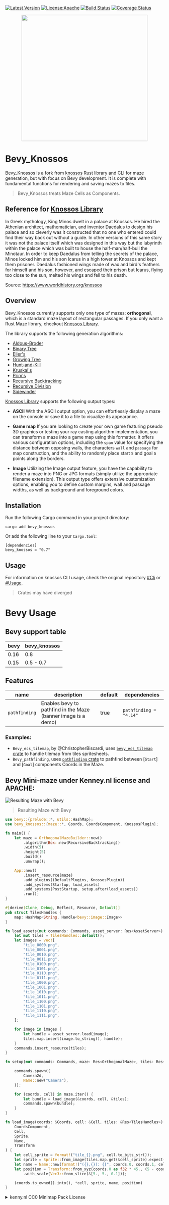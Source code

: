 [![Latest Version](https://img.shields.io/crates/v/bevy_knossos)](https://crates.io/crates/bevy_knossos)
[![License:Apache](https://img.shields.io/badge/License-Apache_2.0-blue.svg)](https://opensource.org/licenses/Apache-2.0)
[![Build Status](https://github.com/naomijub/bevy_knossos/actions/workflows/rust.yml/badge.svg?branch=main)](https://github.com/naomijub/bevy_knossos/actions/workflows/rust.yml)
[![Coverage Status](https://coveralls.io/repos/github/naomijub/bevy_knossos/badge.svg)](https://coveralls.io/github/naomijub/bevy_knossos)

<p align="center">
  <img src="assets/banner.png?raw=true" width="400" height="400">
</p>

# Bevy_Knossos

Bevy_Knossos is a fork from [knossos](https://github.com/unrenamed/knossos) Rust library and CLI for maze generation, but with focus on Bevy development. It is complete with fundamental functions for rendering and saving mazes to files.

> Bevy_Knossos treats Maze Cells as Components.

## Reference for [Knossos Library](https://github.com/unrenamed/knossos)

In Greek mythology, King Minos dwelt in a palace at Knossos. He hired the Athenian architect, mathematician, and inventor Daedalus to design his palace and so cleverly was it constructed that no one who entered could find their way back out without a guide. In other versions of this same story it was not the palace itself which was designed in this way but the labyrinth within the palace which was built to house the half-man/half-bull the Minotaur. In order to keep Daedalus from telling the secrets of the palace, Minos locked him and his son Icarus in a high tower at Knossos and kept them prisoner. Daedalus fashioned wings made of wax and bird's feathers for himself and his son, however, and escaped their prison but Icarus, flying too close to the sun, melted his wings and fell to his death.

Source: https://www.worldhistory.org/knossos

## Overview

Bevy_Knossos currently supports only one type of mazes: **orthogonal**, which is a standard maze layout of rectangular passages. If you only want a Rust Maze library, checkout [Knossos Library](https://github.com/unrenamed/knossos).

The library supports the following generation algorithms:

* [Aldous-Broder](https://weblog.jamisbuck.org/2011/1/17/maze-generation-aldous-broder-algorithm)
* [Binary Tree](https://weblog.jamisbuck.org/2011/2/1/maze-generation-binary-tree-algorithm)
* [Eller's](https://weblog.jamisbuck.org/2010/12/29/maze-generation-eller-s-algorithm)
* [Growing Tree](https://weblog.jamisbuck.org/2011/1/27/maze-generation-growing-tree-algorithm)
* [Hunt-and-Kill](https://weblog.jamisbuck.org/2011/1/24/maze-generation-hunt-and-kill-algorithm)
* [Kruskal's](https://weblog.jamisbuck.org/2011/1/3/maze-generation-kruskal-s-algorithm)
* [Prim's](https://weblog.jamisbuck.org/2011/1/10/maze-generation-prim-s-algorithm)
* [Recursive Backtracking](https://weblog.jamisbuck.org/2010/12/27/maze-generation-recursive-backtracking)
* [Recursive Division](https://weblog.jamisbuck.org/2011/1/12/maze-generation-recursive-division-algorithm)
* [Sidewinder](https://weblog.jamisbuck.org/2011/2/3/maze-generation-sidewinder-algorithm)

[Knossos Library](https://github.com/unrenamed/knossos) supports the following output types:

* **ASCII** With the ASCII output option, you can effortlessly display a maze on the console or save it to a file to visualize its appearance.

* **Game map** If you are looking to create your own game featuring pseudo 3D graphics or testing your ray casting algorithm implementation, you can transform a maze into a game map using this formatter. It offers various configuration options, including the `span` value for specifying the distance between opposing walls, the characters `wall` and `passage` for map construction, and the ability to randomly place start `S` and goal `G` points along the borders.

* **Image** Utilizing the Image output feature, you have the capability to render a maze into PNG or JPG formats (simply utilize the appropriate filename extension). This output type offers extensive customization options, enabling you to define custom margins, wall and passage widths, as well as background and foreground colors.

## Installation
Run the following Cargo command in your project directory:
```no_test
cargo add bevy_knossos
```

Or add the following line to your `Cargo.toml`:
```no_test
[dependencies]
bevy_knossos = "0.7"
```

## Usage

For information on knossos CLI usage, check the original repository [#Cli](https://github.com/unrenamed/knossos?tab=readme-ov-file#cli) or [#Usage](https://github.com/unrenamed/knossos?tab=readme-ov-file#usage). 

> Crates may have diverged

# Bevy Usage

## Bevy support table

| bevy | bevy_knossos |
| ---- | ------------ |
| 0.16 | 0.8          |
| 0.15 | 0.5 - 0.7    |

## Features

| name          | description | default| dependencies |
| ------------- | ----------- | ------ | ------------ |
| `pathfinding` | Enables bevy to pathfind in the Maze (banner image is a demo) | true | `pathfinding = "4.14"` |

### Examples:

- `Bevy_ecs_tilemap`, by @ChristopherBiscardi, uses [`bevy_ecs_tilemap` crate](https://crates.io/crates/bevy_ecs_tilemap) to handle tilemap from tiles spritesheets.
- `Bevy_pathfinding`, uses [`pathfinding` crate](https://crates.io/crates/pathfinding) to pathfind between [`Start`] and [`Goal`] components Coords in the Maze.

## Bevy Mini-maze under Kenney.nl license and APACHE:

![Resulting Maze with Bevy](./assets/bevy.png)
> Resulting Maze with Bevy

```rust
use bevy::{prelude::*, utils::HashMap};
use bevy_knossos::{maze::*, Coords, CoordsComponent, KnossosPlugin};

fn main() {
    let maze = OrthogonalMazeBuilder::new()
        .algorithm(Box::new(RecursiveBacktracking))
        .width(5)
        .height(5)
        .build()
        .unwrap();

    App::new()
        .insert_resource(maze)
        .add_plugins((DefaultPlugins, KnossosPlugin))
        .add_systems(Startup, load_assets)
        .add_systems(PostStartup, setup.after(load_assets))
        .run();
}

#[derive(Clone, Debug, Reflect, Resource, Default)]
pub struct TilesHandles {
    map: HashMap<String, Handle<bevy::image::Image>>
}

fn load_assets(mut commands: Commands, asset_server: Res<AssetServer>) {
    let mut tiles = TilesHandles::default();
    let images = vec![
        "tile_0000.png",
        "tile_0001.png",
        "tile_0010.png",
        "tile_0011.png",
        "tile_0100.png",
        "tile_0101.png",
        "tile_0110.png",
        "tile_0111.png",
        "tile_1000.png",
        "tile_1001.png",
        "tile_1010.png",
        "tile_1011.png",
        "tile_1100.png",
        "tile_1101.png",
        "tile_1110.png",
        "tile_1111.png",
    ];

    for image in images {
        let handle = asset_server.load(image);
        tiles.map.insert(image.to_string(), handle);
    }
    commands.insert_resource(tiles);
}

fn setup(mut commands: Commands, maze: Res<OrthogonalMaze>, tiles: Res<TilesHandles>) {

    commands.spawn((
        Camera2d,
        Name::new("Camera"),
    ));

    for (coords, cell) in maze.iter() {
        let bundle = load_image(&coords, cell, &tiles);
        commands.spawn(bundle);
    }
}

fn load_image(coords: &Coords, cell: &Cell, tiles: &Res<TilesHandles>) -> (
    CoordsComponent,
    Cell,
    Sprite,
    Name,
    Transform
) {
    let cell_sprite = format!("tile_{}.png", cell.to_bits_str());
    let sprite = Sprite::from_image(tiles.map.get(&cell_sprite).expect("All tiles should have been registered").clone());
    let name = Name::new(format!("({},{}): {}", coords.0, coords.1, cell));
    let position = Transform::from_xyz(coords.0 as f32 * 45., (5 - coords.1) as f32 * 45., 0.)
        .with_scale(Vec3::from_slice(&[5., 5., 0.1]));

    (coords.to_owned().into(), *cell, sprite, name, position)
}
```

<details>
<summary> kenny.nl CC0 Minimap Pack License </summary>
Minimap Pack (1.0)

Created/distributed by Kenney (www.kenney.nl)
Creation date: 05-11-2024

------------------------------

License: (Creative Commons Zero, CC0)
http://creativecommons.org/publicdomain/zero/1.0/

This content is free to use in personal, educational and commercial projects.

Support us by crediting Kenney or www.kenney.nl (this is not mandatory)

------------------------------

Donate:   http://support.kenney.nl
Patreon:  http://patreon.com/kenney/

Follow on Twitter for updates:
http://twitter.com/KenneyNL
</details>
